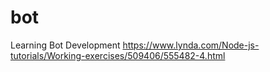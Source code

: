 # bot
Learning Bot Development https://www.lynda.com/Node-js-tutorials/Working-exercises/509406/555482-4.html
